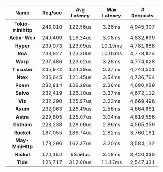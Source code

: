 |   **Name**   |   Req/sec   | Avg Latency | Max Latency |  # Requests |
|:------------:|:-----------:|:-----------:|:-----------:|:-----------:|
|**Tokio-minihttp** |246,010|122.56us|3.26ms|4,945,307|
|**Actix-Web** |240,409|116.24us|3.08ms|4,832,699|
|**Hyper** |239,073|123.09us|10.19ms|4,781,888|
|**Roa** |238,927|123.30us|10.08ms|4,778,874|
|**Warp** |237,486|123.02us|3.28ms|4,774,028|
|**Thruster** |235,972|124.39us|3.27ms|4,743,501|
|**Ntex** |235,645|121.45us|3.54ms|4,736,764|
|**Poem** |232,814|126.28us|2.26ms|4,680,059|
|**Salvo** |232,419|126.10us|3.37ms|4,672,112|
|**Viz** |232,290|125.97us|3.23ms|4,669,496|
|**Axum** |232,063|126.49us|2.56ms|4,664,861|
|**Astra** |229,805|125.07us|3.04ms|4,619,556|
|**Gotham** |228,238|128.09us|2.86ms|4,565,259|
|**Rocket** |187,055|186.74us|2.82ms|3,760,161|
|**May-MiniHttp** |178,296|162.37us|3.20ms|3,584,132|
|**Nickel** |170,152|53.56us|3.18ms|3,420,330|
|**Tide** |126,717|312.00us|11.17ms|2,547,331|
